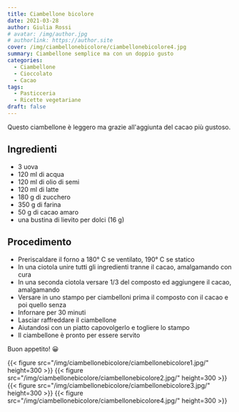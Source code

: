 ```yaml
---
title: Ciambellone bicolore
date: 2021-03-28
author: Giulia Rossi
# avatar: /img/author.jpg
# authorlink: https://author.site
cover: /img/ciambellonebicolore/ciambellonebicolore4.jpg
summary: Ciambellone semplice ma con un doppio gusto
categories:
  - Ciambellone
  - Cioccolato
  - Cacao
tags:
  - Pasticceria
  - Ricette vegetariane
draft: false
---
```


Questo ciambellone è leggero ma grazie all'aggiunta del cacao più gustoso.

## Ingredienti
* 3 uova
* 120 ml di acqua
* 120 ml di olio di semi
* 120 ml di latte
* 180 g di zucchero
* 350 g di farina
* 50 g di cacao amaro
* una bustina di lievito per dolci (16 g)

## Procedimento

* Preriscaldare il forno a 180° C se ventilato, 190° C se statico
* In una ciotola unire tutti gli ingredienti tranne il cacao, amalgamando con cura
* In una seconda ciotola versare 1/3 del composto ed aggiungere il cacao, amalgamando
* Versare in uno stampo per ciambelloni prima il composto con il cacao e poi quello senza
* Infornare per 30 minuti
* Lasciar raffreddare il ciambellone
* Aiutandosi con un piatto capovolgerlo e togliere lo stampo
* Il ciambellone è pronto per essere servito

Buon appetito! 😀

{{< figure src="/img/ciambellonebicolore/ciambellonebicolore1.jpg/" height=300  >}}
{{< figure src="/img/ciambellonebicolore/ciambellonebicolore2.jpg/" height=300  >}}
{{< figure src="/img/ciambellonebicolore/ciambellonebicolore3.jpg/" height=300  >}}
{{< figure src="/img/ciambellonebicolore/ciambellonebicolore4.jpg/" height=300  >}}
